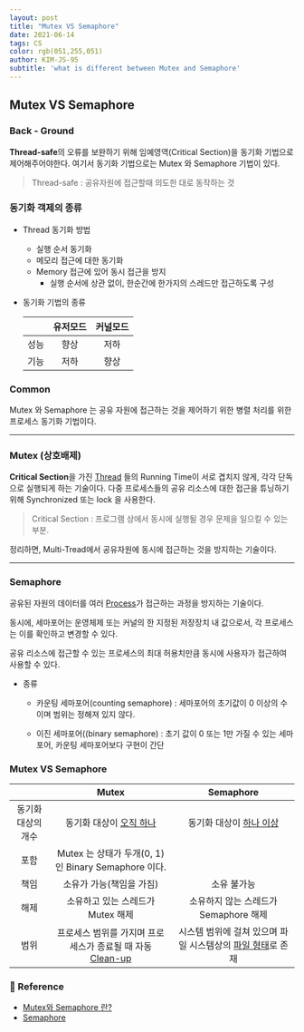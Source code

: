 ```yaml
---
layout: post
title: "Mutex VS Semaphore"
date: 2021-06-14
tags: CS
color: rgb(051,255,051)
author: KIM-JS-95
subtitle: 'what is different between Mutex and Semaphore'
---
```


## Mutex VS Semaphore

### Back - Ground
**Thread-safe**의 오류를 보완하기 위해 임예영역(Critical Section)을 동기화 기법으로 제어해주어야한다.
여기서 동기화 기법으로는 Mutex 와 Semaphore 기법이 있다.

> Thread-safe : 공유자원에 접근할때 의도한 대로 동작하는 것

### 동기화 객제의 종류
* Thread 동기화 방법
  * 실행 순서 동기화
  * 메모리 접근에 대한 동기화
  * Memory 접근에 있어 동시 접근을 방지
    * 실행 순서에 상관 없이, 한순간에 한가지의 스레드만 접근하도록 구성 


* 동기화 기법의 종류
  
  |  | 유저모드 | 커널모드 |
  |:---:|:---:|:---:|
  | 성능 | 향상 | 저하 |
  | 기능 | 저하 | 향상 |

### Common
Mutex 와 Semaphore 는 공유 자원에 접근하는 것을 제어하기 위한 병렬 처리를 위한 프로세스 동기화 기법이다.

---

### Mutex (상호배제)
**Critical Section**을 가진 <u>Thread</u> 들의 Running Time이 서로 겹치지 않게, 각각 단독으로 실행되게 하는 기술이다.
다중 프로세스들의 공유 리소스에 대한 접근을 튜닝하기위해 Synchronized 또는 lock 을 사용한다.

> Critical Section : 프로그램 상에서 동시에 실행될 경우 문제을 일으킬 수 있는 부분.

정리하면, Multi-Tread에서 공유자원에 동시에 접근하는 것을 방지하는 기술이다.

---

### Semaphore
공유된 자원의 데이터를 여러 <u>Process</u>가 접근하는 과정을 방지하는 기술이다.

동시에, 세마포어는 운영체제 또는 커널의 한 지정된 저장장치 내 값으로서, 각 프로세스는 이를 확인하고 변경할 수 있다.

공유 리소스에 접근할 수 있는 프로세스의 최대 허용치만큼 동시에 사용자가 접근하여 사용할 수 있다.

* 종류

    * 카운팅 세마포어(counting semaphore) : 세마포어의 초기값이 0 이상의 수이며 범위는 정해져 있지 않다.
  
    * 이진 세마포어((binary semaphore) : 초기 값이 0 또는 1만 가질 수 있는 세마포어, 카운팅 세마포어보다 구현이 간단


### Mutex VS Semaphore

|  | Mutex | Semaphore |
|:---:|:---:|:---:|
| 동기화 대상의 개수 | 동기화 대상이 <u>오직 하나</u> | 동기화 대상이 <u>하나 이상</u> |
| 포함 | Mutex 는 상태가 두개(0, 1) 인 Binary Semaphore 이다. |  |
| 책임 | 소유가 가능(책임을 가짐) | 소유 불가능 | 
| 해제 | 소유하고 있는 스레드가 Mutex 해제  | 소유하지 않는 스레드가 Semaphore 해제 |
| 범위 | 프로세스 범위를 가지며 프로세스가 종료될 때 자동 <u>Clean-up</u> |  시스템 범위에 걸쳐 있으며 파일 시스템상의 <u>파일 형태</u>로 존재 |

### 🧾 Reference
* [Mutex와 Semaphore 란?](https://artwook.tistory.com/17)
* [Semaphore](https://ko.wikipedia.org/wiki/%EC%84%B8%EB%A7%88%ED%8F%AC%EC%96%B4)
